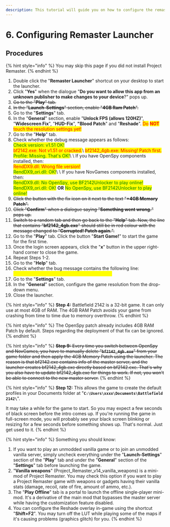 ```yaml
---
description: This tutorial will guide you on how to configure the remaster launcher.
---
```


# 6. Configuring Remaster Launcher

## Procedures

{% hint style="info" %}
You may skip this page if you did not install Project Remaster.
{% endhint %}

1. Double click the "**Remaster Launcher**" shortcut on your desktop to start the launcher.
2. Click "**Yes**" when the dialogue "**Do you want to allow this app from an unknown publisher to make changes to your device**?" pops up.
3. ~~Go to the "**Play**" tab.~~
4. ~~In the "**Launch-Settings**" section, enable "**4GB Ram Patch**".~~
5. Go to the "**Settings**" tab.
6. In the "**General**" section, enable "**Unlock FPS (allows 120HZ)**", "**Widescreen Fix**", "**HUD-Fix**", **"Blood Patch**" and "**Reshade**". <mark style="color:red;">Do</mark> <mark style="color:red;"></mark><mark style="color:red;">**NOT**</mark> <mark style="color:red;"></mark><mark style="color:red;">touch the resolution settings yet!</mark>
7. Go to the "**Help**" tab.
8. Check whether the debug message appears as follows:\
   <mark style="color:green;">Check version: v1.51 OK!</mark>\
   <mark style="color:red;">bf2142.exe: Not v1.51 or cracked.</mark>\ <mark style="color:red;">bf2142\_4gb.exe: Missing! Patch first.</mark>\
   <mark style="color:green;">Profile: Missing. That's OK!</mark>\ <mark style="color:green;"></mark>\ <mark style="color:green;"></mark>If you have OpenSpy components installed, then:\
   <mark style="color:red;">RendDX9.dll: Wrong file version!</mark>\
   <mark style="color:green;">RendDX9\_ori.dll: OK!</mark>\ <mark style="color:green;"></mark>\ <mark style="color:green;"></mark>If you have NovGames components installed, then:\
   <mark style="color:green;">RendDX9.dll: No OpenSpy, use BF2142Unlocker to play online!</mark>\
   <mark style="color:green;">RendDX9\_ori.dll: OK!</mark> **OR** <mark style="color:green;">No OpenSpy, use BF2142Unlocker to play online!</mark>
9. ~~Click the button with the fix icon on it next to the text "**+4GB Memory Patch**".~~
10. ~~Click "**Confirm**" when a dialogue saying "**Something went wrong.**" pops up.~~
11. ~~Switch to a random tab and then go back to the "**Help**" tab. Now, the line that contains "**bf2142\_4gb.exe**" should still be in red colour with the message changed to "**Corrupted! Patch again.**".~~
12. Go to the "**Play**" tab. Click the button "**Start Game!**" to start the game for the first time.
13. Once the login screen appears, click the "**x**" button in the upper right-hand corner to close the game.
14. Repeat Steps 1-2.
15. Go to the "**Help**" tab.
16. Check whether the bug message contains the following line:\
    <mark style="color:yellow;">Profile: Found, delete if stuck with blackscreen.</mark>
17. Go to the "**Settings**" tab.
18. In the "**General**" section, configure the game resolution from the drop-down menu.
19. Close the launcher.

{% hint style="info" %}
**Step 4:** Battlefield 2142 is a 32-bit game. It can only use at most 4GB of RAM. The 4GB RAM Patch avoids your game from crashing from time to time due to memory overthrow.&#x20;
{% endhint %}

{% hint style="info" %}
The OpenSpy patch already includes 4GB RAM Patch by default. Steps regarding the deployment of that fix can be ignored.
{% endhint %}

{% hint style="info" %}
~~**Step 9:** Every time you switch between OpenSpy and NovGames, you have to manually delete "**`bf2142_4gb.exe`**" from your game folder and then apply the 4GB Memory Patch using the launcher. The reason is that bf2142.exe contains info of the master server, and the launcher creates bf2142\_4gb.exe directly based on bf2142.exe. That's why you also have to update bf2142\_4gb.exe for things to work. If not, you won't be able to connect to the new master server.​~~
{% endhint %}

{% hint style="info" %}
**Step 12:** This allows the game to create the default profiles in your Documents folder at "**`C:\Users\xxxx\Documents\Battlefield 2142\`**".

It may take a while for the game to start. So you may expect a few seconds of black screen before the intro comes up. If you're running the game in full-screen mode, you will probably see your black screen blinking or resizing for a few seconds before something shows up. That's normal. Just get used to it.
{% endhint %}

{% hint style="info" %}
Something you should know:



1. If you want to play an unmodded vanilla game or to join an unmodded vanilla server, simply uncheck everything under the "**Launch-Settings**" section of the "**Play**" tab and under the "**General**" section of the "**Settings**" tab before launching the game.
2. "**Vanilla weapons**" (Project\_Remaster\_v14\_vanilla\_weapons) is a mini-mod of Project Remaster. You may check this option if you want to play a Project Remaster game with weapons or gadgets having their vanilla stats (damage, recoil, rate of fire, amount of ammo, etc.).
3. The "**Play Offline**" tab is a portal to launch the offline single-player mini-mod. It's a derivative of the main mod that bypasses the master server while having the customization feature disabled.
4. You can configure the Reshade overlay in-game using the shortcut "**Shift+F2**". You may turn off the LUT while playing some of the maps if it's causing problems (graphics glitch) for you.
{% endhint %}
